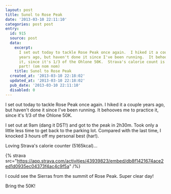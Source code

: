 ```yaml
---
layout: post
title: Sunol to Rose Peak
date: '2013-03-10 22:11:10'
categories: post post
entry:
  id: 915
  source: post
  data:
    excerpt:
      I set out today to tackle Rose Peak once again.  I hiked it a couple
      years ago, but haven't done it since I've been running.  It behooves me to practice
      it, since it's 1/3 of the Ohlone 50K.  Strava's calorie count is my favorite
      part! (om nom nom)
    title: Sunol to Rose Peak
  created_at: '2013-03-10 22:18:02'
  updated_at: '2013-03-10 22:18:02'
  pub_date: '2013-03-10 22:11:10'
  disabled: 0
---
```


I set out today to tackle Rose Peak once again. I hiked it a couple years ago, but haven't done it since I've been running. It behooves me to practice it, since it's 1/3 of the Ohlone 50K.

I set out at 9am (dang it DST!) and got to the peak in 2h30m. Took only a little less time to get back to the parking lot. Compared with the last time, I knocked 3 hours off my personal best (har!).

Loving Strava's calorie counter (5165kcal)...

{% strava src="https://app.strava.com/activities/43939823/embed/db8f1421674ace2ed1d0935ec04373f4ac4c9f5a" /%}

I could see the Sierras from the summit of Rose Peak. Super clear day!

Bring the 50K!
